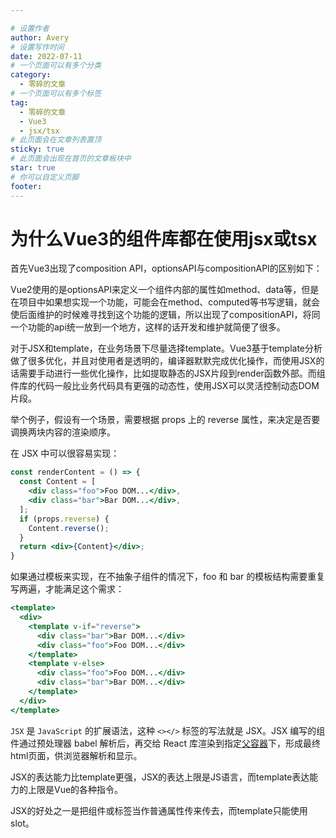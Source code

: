 ```yaml
---

# 设置作者
author: Avery
# 设置写作时间
date: 2022-07-11
# 一个页面可以有多个分类
category:
  - 零碎的文章
# 一个页面可以有多个标签
tag:
  - 零碎的文章
  - Vue3
  - jsx/tsx
# 此页面会在文章列表置顶
sticky: true
# 此页面会出现在首页的文章板块中
star: true
# 你可以自定义页脚
footer: 
---
```


# 为什么Vue3的组件库都在使用jsx或tsx

首先Vue3出现了composition API，optionsAPI与compositionAPI的区别如下：

Vue2使用的是optionsAPI来定义一个组件内部的属性如method、data等，但是在项目中如果想实现一个功能，可能会在method、computed等书写逻辑，就会使后面维护的时候难寻找到这个功能的逻辑，所以出现了compositionAPI，将同一个功能的api统一放到一个地方，这样的话开发和维护就简便了很多。

对于JSX和template，在业务场景下尽量选择template。Vue3基于template分析做了很多优化，并且对使用者是透明的，编译器默默完成优化操作，而使用JSX的话需要手动进行一些优化操作，比如提取静态的JSX片段到render函数外部。而组件库的代码一般比业务代码具有更强的动态性，使用JSX可以灵活控制动态DOM片段。

举个例子，假设有一个场景，需要根据 props 上的 reverse 属性，来决定是否要调换两块内容的渲染顺序。

在 JSX 中可以很容易实现：

```jsx
const renderContent = () => {
  const Content = [
    <div class="foo">Foo DOM...</div>,
    <div class="bar">Bar DOM...</div>,
  ];
  if (props.reverse) {
    Content.reverse();
  }
  return <div>{Content}</div>;
}
```

如果通过模板来实现，在不抽象子组件的情况下，foo 和 bar 的模板结构需要重复写两遍，才能满足这个需求：

```jsx
<template>
  <div>
    <template v-if="reverse">
      <div class="bar">Bar DOM...</div>
      <div class="foo">Foo DOM...</div>
    </template>
    <template v-else>
      <div class="foo">Foo DOM...</div>
      <div class="bar">Bar DOM...</div>
    </template>
  </div>
</template>
```

`JSX` 是 `JavaScript` 的扩展语法，这种 `<></>` 标签的写法就是 JSX。JSX 编写的组件通过预处理器 babel 解析后，再交给 React 库渲染到指定[父容器](https://www.zhihu.com/search?q=父容器&search_source=Entity&hybrid_search_source=Entity&hybrid_search_extra={"sourceType"%3A"article"%2C"sourceId"%3A"419011328"})下，形成最终html页面，供浏览器解析和显示。

JSX的表达能力比template更强，JSX的表达上限是JS语言，而template表达能力的上限是Vue的各种指令。

JSX的好处之一是把组件或标签当作普通属性传来传去，而template只能使用slot。